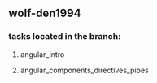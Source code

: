 ## wolf-den1994

### tasks located in the branch:
1. angular_intro

2. angular_components_directives_pipes
